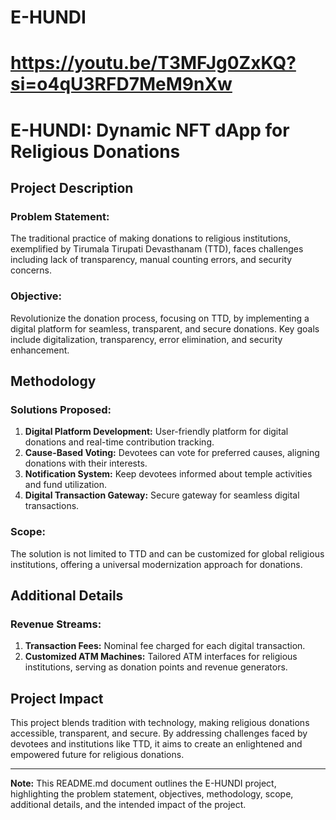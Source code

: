 # E-HUNDI

# https://youtu.be/T3MFJg0ZxKQ?si=o4qU3RFD7MeM9nXw

# E-HUNDI: Dynamic NFT dApp for Religious Donations

## Project Description

### Problem Statement:
The traditional practice of making donations to religious institutions, exemplified by Tirumala Tirupati Devasthanam (TTD), faces challenges including lack of transparency, manual counting errors, and security concerns.

### Objective:
Revolutionize the donation process, focusing on TTD, by implementing a digital platform for seamless, transparent, and secure donations. Key goals include digitalization, transparency, error elimination, and security enhancement.

## Methodology

### Solutions Proposed:
1. **Digital Platform Development:** User-friendly platform for digital donations and real-time contribution tracking.
2. **Cause-Based Voting:** Devotees can vote for preferred causes, aligning donations with their interests.
3. **Notification System:** Keep devotees informed about temple activities and fund utilization.
4. **Digital Transaction Gateway:** Secure gateway for seamless digital transactions.

### Scope:
The solution is not limited to TTD and can be customized for global religious institutions, offering a universal modernization approach for donations.

## Additional Details

### Revenue Streams:
1. **Transaction Fees:** Nominal fee charged for each digital transaction.
2. **Customized ATM Machines:** Tailored ATM interfaces for religious institutions, serving as donation points and revenue generators.

## Project Impact
This project blends tradition with technology, making religious donations accessible, transparent, and secure. By addressing challenges faced by devotees and institutions like TTD, it aims to create an enlightened and empowered future for religious donations.

---

**Note:** This README.md document outlines the E-HUNDI project, highlighting the problem statement, objectives, methodology, scope, additional details, and the intended impact of the project.
